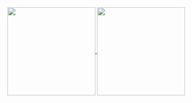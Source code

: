 <a href="https://github.com/MarcitoDorito/github-readme-stats">
  <img height=200 align="center" src="https://github-readme-stats.vercel.app/api?username=MarcitoDorito" />
</a>
<a href="https://github.com/MarcitoDorito/convoychat">
  <img height=200 align="center" src="https://github-readme-stats.vercel.app/api/top-langs?username=MarcitoDorito&layout=compact&langs_count=8&card_width=320" />
</a>
